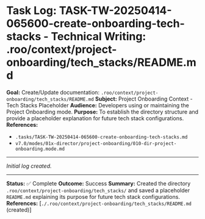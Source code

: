 # Task Log: TASK-TW-20250414-065600-create-onboarding-tech-stacks - Technical Writing: .roo/context/project-onboarding/tech_stacks/README.md

**Goal:** Create/Update documentation: `.roo/context/project-onboarding/tech_stacks/README.md`
**Subject:** Project Onboarding Context - Tech Stacks Placeholder
**Audience:** Developers using or maintaining the Project Onboarding mode.
**Purpose:** To establish the directory structure and provide a placeholder explanation for future tech stack configurations.
**References:**
- `.tasks/TASK-TW-20250414-065600-create-onboarding-tech-stacks.md`
- `v7.0/modes/01x-director/project-onboarding/010-dir-project-onboarding.mode.md`

---
*Initial log created.*

---
**Status:** ✅ Complete
**Outcome:** Success
**Summary:** Created the directory `.roo/context/project-onboarding/tech_stacks/` and saved a placeholder `README.md` explaining its purpose for future tech stack configurations.
**References:** [`./.roo/context/project-onboarding/tech_stacks/README.md` (created)]